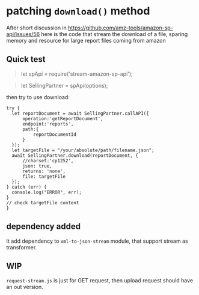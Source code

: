 # patching `download()` method

After short discussion in https://github.com/amz-tools/amazon-sp-api/issues/56
here is the code that stream the download of a file, sparing memory and resource for large report files coming from amazon

## Quick test

> let spApi = require('stream-amazon-sp-api');

> let SellingPartner = spApi(options);

then try to use download:

```
try {
  let reportDocument = await SellingPartner.callAPI({
      operation:'getReportDocument',
      endpoint:'reports',
      path:{
          reportDocumentId
      }
  });
  let targetFile = "/your/absolute/path/filename.json";
  await SellingPartner.download(reportDocument, {
      //charset:'cp1252',
      json: true,
      returns: 'none',
      file: targetFile
  });
} catch (err) {
  console.log("ERROR", err);
}
// check targetFile content
}
```


## dependency added

It add dependency to `xml-to-json-stream` module, that support stream as transformer.

## WIP

`request-stream.js` is just for GET request, then upload request should have an out version.
